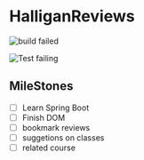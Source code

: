 # HalliganReviews

![build failed](https://img.shields.io/badge/build-succeeded-brightgreen.svg)

![Test failing](https://img.shields.io/badge/Tests-passing-brightgreen.svg)

## MileStones
- [ ] Learn Spring Boot
- [ ] Finish DOM
- [ ] bookmark reviews
- [ ] suggetions on classes
- [ ] related course
